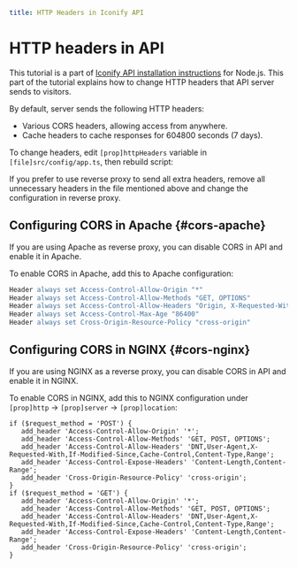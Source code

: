 ```yaml
title: HTTP Headers in Iconify API
```

# HTTP headers in API

This tutorial is a part of [Iconify API installation instructions](./index.md) for Node.js.
This part of the tutorial explains how to change HTTP headers that API server sends to visitors.

By default, server sends the following HTTP headers:

- Various CORS headers, allowing access from anywhere.
- Cache headers to cache responses for 604800 seconds (7 days).

To change headers, edit `[prop]httpHeaders` variable in `[file]src/config/app.ts`, then rebuild script:

If you prefer to use reverse proxy to send all extra headers,
remove all unnecessary headers in the file mentioned above and change the configuration in reverse proxy.

## Configuring CORS in Apache {#cors-apache}

If you are using Apache as reverse proxy, you can disable CORS in API and enable it in Apache.

To enable CORS in Apache, add this to Apache configuration:

```apache
Header always set Access-Control-Allow-Origin "*"
Header always set Access-Control-Allow-Methods "GET, OPTIONS"
Header always set Access-Control-Allow-Headers "Origin, X-Requested-With, Content-Type, Accept, Accept-Encoding"
Header always set Access-Control-Max-Age "86400"
Header always set Cross-Origin-Resource-Policy "cross-origin"
```

## Configuring CORS in NGINX {#cors-nginx}

If you are using NGINX as a reverse proxy, you can disable CORS in API and enable it in NGINX.

To enable CORS in NGINX, add this to NGINX configuration under `[prop]http` -> `[prop]server` -> `[prop]location`:

```nginx
if ($request_method = 'POST') {
   add_header 'Access-Control-Allow-Origin' '*';
   add_header 'Access-Control-Allow-Methods' 'GET, POST, OPTIONS';
   add_header 'Access-Control-Allow-Headers' 'DNT,User-Agent,X-Requested-With,If-Modified-Since,Cache-Control,Content-Type,Range';
   add_header 'Access-Control-Expose-Headers' 'Content-Length,Content-Range';
   add_header 'Cross-Origin-Resource-Policy' 'cross-origin';
}
if ($request_method = 'GET') {
   add_header 'Access-Control-Allow-Origin' '*';
   add_header 'Access-Control-Allow-Methods' 'GET, POST, OPTIONS';
   add_header 'Access-Control-Allow-Headers' 'DNT,User-Agent,X-Requested-With,If-Modified-Since,Cache-Control,Content-Type,Range';
   add_header 'Access-Control-Expose-Headers' 'Content-Length,Content-Range';
   add_header 'Cross-Origin-Resource-Policy' 'cross-origin';
}
```
